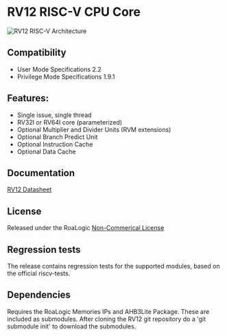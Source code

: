 # RV12 RISC-V CPU Core

![RV12 RISC-V Architecture](https://roalogic.com/wp-content/uploads/2017/02/RISC-V-Arch-Small.png)

## Compatibility
- User Mode Specifications 2.2
- Privilege Mode Specifications 1.9.1

## Features:
- Single issue, single thread
- RV32I or RV64I core (parameterized)
- Optional Multiplier and Divider Units (RVM extensions)
- Optional Branch Predict Unit
- Optional Instruction Cache
- Optional Data Cache

## Documentation
[RV12 Datasheet](https://roalogic.com/wp-content/licenses/Non-Commercial_License_Agreement.html)

## License
Released under the RoaLogic [Non-Commerical License](/LICENSE.md)

## Regression tests
The release contains regression tests for the supported modules, based on the official riscv-tests.

## Dependencies
Requires the RoaLogic Memories IPs and AHB3Lite Package. These are included as submodules.
After cloning the RV12 git repository do a 'git submodule init' to download the submodules.